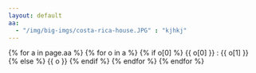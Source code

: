 ```yaml
---
layout: default
aa:
  - "/img/big-imgs/costa-rica-house.JPG" : "kjhkj"
---
```


{% for a in page.aa %}
{% for o in a %}
{% if o[0] %}
{{ o[0] }}
:
{{ o[1] }}
{% else %}
{{ o }}
{% endif %}
{% endfor %}
{% endfor %}
